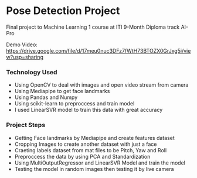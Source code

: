 # Pose Detection Project
Final project to Machine Learning 1 course at ITI 9-Month Diploma track AI-Pro

Demo Video:
https://drive.google.com/file/d/17meu0nuc3DFz7fWtH73BTOZX0GrJxg5i/view?usp=sharing

### Technology Used
- Using OpenCV to deal with images and open video stream from camera
- Using Mediapipe to get face landmarks
- Using Pandas and Numpy
- Using scikit-learn to preproccess and train model
- I used LinearSVR model to train this data with great accuracy

### Project Steps
- Getting Face landmarks by Mediapipe and create features dataset
- Cropping Images to create another dataset with just a face
- Craeting labels dataset from mat files to be Pitch, Yaw and Roll
- Preproccess the data by using PCA and Standardization
- Using MultiOutputRegressor and LinearSVR Model and train the model
- Testing the model in random images then testing it by live camera


